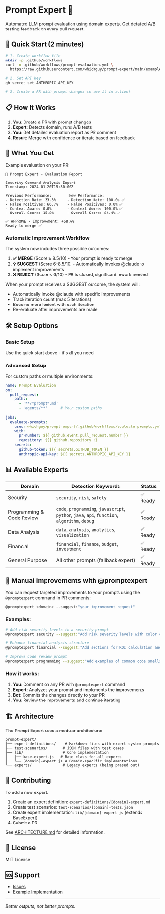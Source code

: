 # Prompt Expert 🤖

Automated LLM prompt evaluation using domain experts. Get detailed A/B testing feedback on every pull request.

## 🚀 Quick Start (2 minutes)

```bash
# 1. Create workflow file
mkdir -p .github/workflows
curl -o .github/workflows/prompt-evaluation.yml \
  https://raw.githubusercontent.com/whichguy/prompt-expert/main/examples/workflow-template.yml

# 2. Set API key
gh secret set ANTHROPIC_API_KEY

# 3. Create a PR with prompt changes to see it in action!
```

## 📋 How It Works

1. **You**: Create a PR with prompt changes
2. **Expert**: Detects domain, runs A/B tests
3. **You**: Get detailed evaluation report as PR comment
4. **Result**: Merge with confidence or iterate based on feedback

## 🎯 What You Get

Example evaluation on your PR:

```
🏦 Prompt Expert - Evaluation Report

Security Command Analysis Expert
Timestamp: 2024-01-20T15:30:00Z

Previous Performance:        New Performance:
- Detection Rate: 33.3%     - Detection Rate: 100.0% ✅
- False Positives: 66.7%    - False Positives: 0.0% ✅
- Context Aware: 0.0%       - Context Aware: 100.0% ✅
- Overall Score: 15.8%      - Overall Score: 84.4% ✅

✅ APPROVE - Improvement: +68.6%
Ready to merge ✅
```

### Automatic Improvement Workflow

The system now includes three possible outcomes:

1. **✅ MERGE** (Score ≥ 8.5/10) - Your prompt is ready to merge
2. **💡 SUGGEST** (Score 6-8.5/10) - Automatically invokes @claude to implement improvements
3. **❌ REJECT** (Score < 6/10) - PR is closed, significant rework needed

When your prompt receives a SUGGEST outcome, the system will:
- Automatically invoke @claude with specific improvements
- Track iteration count (max 5 iterations)
- Become more lenient with each iteration
- Re-evaluate after improvements are made

## 🛠️ Setup Options

### Basic Setup
Use the quick start above - it's all you need!

### Advanced Setup
For custom paths or multiple environments:

```yaml
name: Prompt Evaluation
on:
  pull_request:
    paths:
      - '**/*prompt*.md'
      - 'agents/**'      # Your custom paths
      
jobs:
  evaluate-prompts:
    uses: whichguy/prompt-expert/.github/workflows/evaluate-prompts.yml@main
    with:
      pr-number: ${{ github.event.pull_request.number }}
      repository: ${{ github.repository }}
    secrets:
      github-token: ${{ secrets.GITHUB_TOKEN }}
      anthropic-api-key: ${{ secrets.ANTHROPIC_API_KEY }}
```

## 📊 Available Experts

| Domain | Detection Keywords | Status |
|--------|-------------------|---------|
| Security | `security`, `risk`, `safety` | ✅ Ready |
| Programming & Code Review | `code`, `programming`, `javascript`, `python`, `java`, `api`, `function`, `algorithm`, `debug` | ✅ Ready |
| Data Analysis | `data`, `analysis`, `analytics`, `visualization` | ✅ Ready |
| Financial | `financial`, `finance`, `budget`, `investment` | ✅ Ready |
| General Purpose | All other prompts (fallback expert) | ✅ Ready |

## 💬 Manual Improvements with @promptexpert

You can request targeted improvements to your prompts using the `@promptexpert` command in PR comments:

```bash
@promptexpert <domain> --suggest:"your improvement request"
```

### Examples:
```bash
# Add risk severity levels to a security prompt
@promptexpert security --suggest:"Add risk severity levels with color coding"

# Enhance financial analysis structure
@promptexpert financial --suggest:"Add sections for ROI calculation and risk assessment"

# Improve code review prompt
@promptexpert programming --suggest:"Add examples of common code smells to detect"
```

### How it works:
1. **You**: Comment on any PR with `@promptexpert` command
2. **Expert**: Analyzes your prompt and implements the improvements
3. **Bot**: Commits the changes directly to your PR
4. **You**: Review the improvements and continue iterating

## 🏗️ Architecture

The Prompt Expert uses a modular architecture:

```
prompt-expert/
├── expert-definitions/    # Markdown files with expert system prompts
├── test-scenarios/       # JSON files with test cases
├── lib/                  # Core implementation
│   ├── base-expert.js   # Base class for all experts
│   └── [domain]-expert.js # Domain-specific implementations
└── experts/              # Legacy experts (being phased out)
```

## 🤝 Contributing

To add a new expert:

1. Create an expert definition: `expert-definitions/[domain]-expert.md`
2. Create test scenarios: `test-scenarios/[domain]-tests.json`
3. Create expert implementation: `lib/[domain]-expert.js` (extends BaseExpert)
4. Submit a PR

See [ARCHITECTURE.md](ARCHITECTURE.md) for detailed information.

## 📝 License

MIT License

## 🆘 Support

- [Issues](https://github.com/whichguy/prompt-expert/issues)
- [Example Implementation](https://github.com/whichguy/security-prompt-test)

---

*Better outputs, not better prompts.*